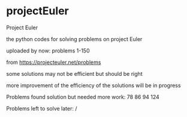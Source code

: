 # projectEuler

Project Euler 

the python codes for solving problems on project Euler 

uploaded by now: problems 1-150

from 
	https://projecteuler.net/problems

some solutions may not be efficient but should be right

more improvement of the efficiency of the solutions will be in progress

Problems found solution but needed more work: 78 86 94 124

Problems left to solve later: /
